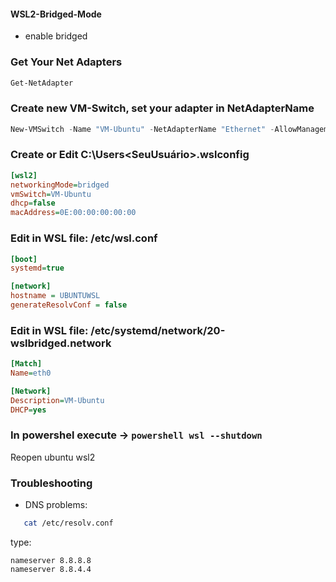 #### WSL2-Bridged-Mode
- enable bridged

### Get Your Net Adapters

```powershell
Get-NetAdapter
```
### Create new VM-Switch, set your adapter in NetAdapterName
```powershell
New-VMSwitch -Name "VM-Ubuntu" -NetAdapterName "Ethernet" -AllowManagementOS $true
```
### Create or Edit C:\Users\<SeuUsuário>\.wslconfig

```ini
[wsl2]
networkingMode=bridged
vmSwitch=VM-Ubuntu
dhcp=false
macAddress=0E:00:00:00:00:00
```

### Edit in WSL file: /etc/wsl.conf

```ini
[boot]
systemd=true

[network]
hostname = UBUNTUWSL
generateResolvConf = false
```

### Edit in WSL file: /etc/systemd/network/20-wslbridged.network
```ini
[Match]
Name=eth0

[Network]
Description=VM-Ubuntu
DHCP=yes
```

### In powershel execute -> ```powershell wsl --shutdown ```

Reopen ubuntu wsl2

### Troubleshooting

- DNS problems:

```bash
   cat /etc/resolv.conf
```
type:

```
nameserver 8.8.8.8
nameserver 8.8.4.4
```
